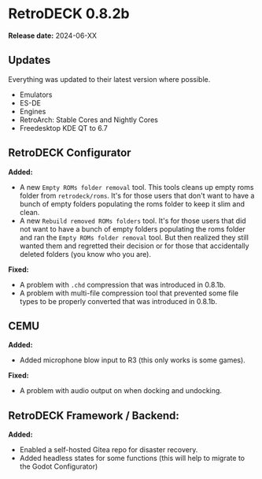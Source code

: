 # RetroDECK 0.8.2b

**Release date:** 2024-06-XX

## Updates

Everything was updated to their latest version where possible.

- Emulators
- ES-DE
- Engines
- RetroArch: Stable Cores and Nightly Cores
- Freedesktop KDE QT to 6.7


## RetroDECK Configurator

**Added:**

- A new `Empty ROMs folder removal` tool. This tools cleans up empty roms folder from `retrodeck/roms`. It's for those users that don't want to have a bunch of empty folders populating the roms folder to keep it slim and clean.
- A new `Rebuild removed ROMs folders` tool. It's for those users that did not want to have a bunch of empty folders populating the roms folder and ran the `Empty ROMs folder removal` tool. But then realized they still wanted them and regretted their decision or for those that accidentally deleted folders (you know who you are).


**Fixed:**

- A problem with `.chd` compression that was introduced in 0.8.1b.
- A problem with multi-file compression tool that prevented some file types to be properly converted that was introduced in 0.8.1b.


## CEMU


**Added:**

- Added microphone blow input to R3 (this only works is some games).


**Fixed:**

- A problem with audio output on when docking and undocking.


##  RetroDECK Framework / Backend:

**Added:**

- Enabled a self-hosted Gitea repo for disaster recovery.
- Added headless states for some functions (this will help to migrate to the Godot Configurator)
